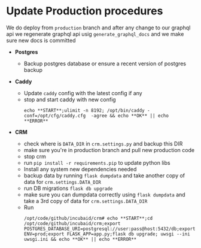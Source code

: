 # Update Production procedures

We do deploy from ```production``` branch
and after any change to our graphql api we regenerate graphql api usig ```generate_graphql_docs```
and we make sure new docs is committed


- **Postgres**
    - Backup postgres database or ensure a recent version of postgres backup

- **Caddy**
    - Update ```caddy``` config with the latest config if any
    - stop and start caddy with new config
        ```
        echo **START**;ulimit -n 8192; /opt/bin/caddy -conf=/opt/cfg/caddy.cfg  -agree && echo **OK** || echo **ERROR**
        ```
- **CRM**
    - check where is ```DATA_DIR``` in ```crm.settings.py``` and backup this DIR
    - make sure you're in production branch and pull new production code
    - stop crm
    - run ```pip install -r requirements.pip``` to update python libs
    - Install any system new dependencies needed
    - backup data by running ```flask dumpdata``` and take another copy of data for ```crm.settings.DATA_DIR```
    - run DB migrations ```flask db upgrade```
    - make sure you can dumpdata correctly using ```flask dumpdata``` and take a 3rd copy of data for ```crm.settings.DATA_DIR```
    - Run
      ```
      /opt/code/github/incubaid/crm# echo **START**;cd /opt/code/github/incubaid/crm;export POSTGRES_DATABASE_URI=postgresql://user:pass@host:5432/db;export ENV=prod;export FLASK_APP=app.py;flask db upgrade; uwsgi --ini uwsgi.ini && echo **OK** || echo **ERROR**

      ```
